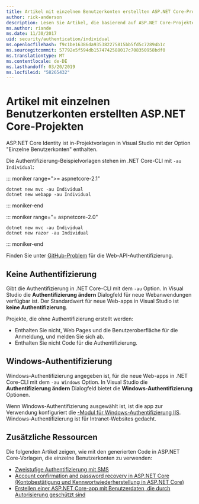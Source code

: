 ```yaml
---
title: Artikel mit einzelnen Benutzerkonten erstellten ASP.NET Core-Projekten
author: rick-anderson
description: Lesen Sie Artikel, die basierend auf ASP.NET Core-Projekte, die mit individuellen Benutzerkonten erstellt.
ms.author: riande
ms.date: 11/30/2017
uid: security/authentication/individual
ms.openlocfilehash: f9c1be16386da935382275815bb5fd5c72894b1c
ms.sourcegitcommit: 57792e5f594db1574742588017c708350958bdf0
ms.translationtype: MT
ms.contentlocale: de-DE
ms.lasthandoff: 03/20/2019
ms.locfileid: "58265432"
---
```

# <a name="articles-based-on-aspnet-core-projects-created-with-individual-user-accounts"></a>Artikel mit einzelnen Benutzerkonten erstellten ASP.NET Core-Projekten

ASP.NET Core Identity ist in-Projektvorlagen in Visual Studio mit der Option "Einzelne Benutzerkonten" enthalten.

Die Authentifizierung-Beispielvorlagen stehen im .NET Core-CLI mit `-au Individual`:

::: moniker range=">= aspnetcore-2.1"

```console
dotnet new mvc -au Individual
dotnet new webapp -au Individual
```

::: moniker-end

::: moniker range="= aspnetcore-2.0"

```console
dotnet new mvc -au Individual
dotnet new razor -au Individual
```

::: moniker-end

Finden Sie unter [GitHub-Problem](https://github.com/aspnet/AspNetCore/issues/5833) für die Web-API-Authentifizierung.

<a name="no"></a>

## <a name="no-authentication"></a>Keine Authentifizierung

Gibt die Authentifizierung in .NET Core-CLI mit dem `-au` Option. In Visual Studio die **Authentifizierung ändern** Dialogfeld für neue Webanwendungen verfügbar ist. Der Standardwert für neue Web-apps in Visual Studio ist **keine Authentifizierung**.

Projekte, die ohne Authentifizierung erstellt werden:

* Enthalten Sie nicht, Web Pages und die Benutzeroberfläche für die Anmeldung, und melden Sie sich ab.
* Enthalten Sie nicht Code für die Authentifizierung.

<a name="win"></a>

## <a name="windows-authentication"></a>Windows-Authentifizierung

Windows-Authentifizierung angegeben ist, für die neue Web-apps in .NET Core-CLI mit dem `-au Windows` Option. In Visual Studio die **Authentifizierung ändern** Dialogfeld bietet die **Windows-Authentifizierung** Optionen.

Wenn Windows-Authentifizierung ausgewählt ist, ist die app zur Verwendung konfiguriert die [-Modul für Windows-Authentifizierung IIS](xref:host-and-deploy/iis/modules). Windows-Authentifizierung ist für Intranet-Websites gedacht.

## <a name="additional-resources"></a>Zusätzliche Ressourcen

Die folgenden Artikel zeigen, wie mit den generierten Code in ASP.NET Core-Vorlagen, die einzelne Benutzerkonten zu verwenden:

* [Zweistufige Authentifizierung mit SMS](xref:security/authentication/2fa)
* [Account confirmation and password recovery in ASP.NET Core (Kontobestätigung und Kennwortwiederherstellung in ASP.NET Core)](xref:security/authentication/accconfirm)
* [Erstellen einer ASP.NET Core-app mit Benutzerdaten, die durch Autorisierung geschützt sind](xref:security/authorization/secure-data)
